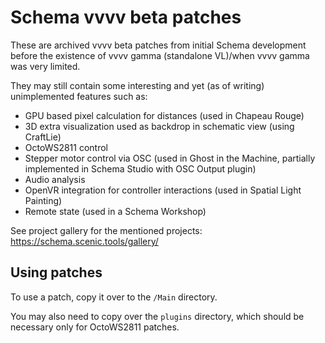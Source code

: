 # Schema vvvv beta patches

These are archived vvvv beta patches from initial Schema development before the existence of vvvv gamma (standalone VL)/when vvvv gamma was very limited.

They may still contain some interesting and yet (as of writing) unimplemented features such as:
- GPU based pixel calculation for distances (used in Chapeau Rouge)
- 3D extra visualization used as backdrop in schematic view (using CraftLie)
- OctoWS2811 control
- Stepper motor control via OSC (used in Ghost in the Machine, partially implemented in Schema Studio with OSC Output plugin)
- Audio analysis
- OpenVR integration for controller interactions (used in Spatial Light Painting)
- Remote state (used in a Schema Workshop)

See project gallery for the mentioned projects: https://schema.scenic.tools/gallery/

## Using patches

To use a patch, copy it over to the `/Main` directory.

You may also need to copy over the `plugins` directory, which should be necessary only for OctoWS2811 patches.